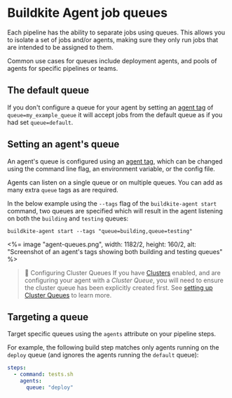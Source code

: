 # Buildkite Agent job queues

Each pipeline has the ability to separate jobs using queues. This allows you to isolate a set of jobs and/or agents, making sure they only run jobs that are intended to be assigned to them.

Common use cases for queues include deployment agents, and pools of agents for specific pipelines or teams.


## The default queue

If you don't configure a queue for your agent by setting an [agent tag](/docs/agent/v3/cli-start#setting-tags) of `queue=my_example_queue` it will accept jobs from the default queue as if you had set `queue=default`.

## Setting an agent's queue

An agent's queue is configured using an [agent tag](/docs/agent/v3/cli-start#setting-tags), which can be changed using the command line flag, an environment variable, or the config file.

Agents can listen on a single queue or on multiple queues. You can add as many extra `queue` tags as are required.

In the below example using the `--tags` flag of the `buildkite-agent start` command, two queues are specified which will result in the agent listening on both the `building` and `testing` queues:

```
buildkite-agent start --tags "queue=building,queue=testing"
```

<%= image "agent-queues.png", width: 1182/2, height: 160/2, alt: "Screenshot of an agent's tags showing both building and testing queues" %>

>🚧 Configuring Cluster Queues
>If you have [Clusters](/docs/agent/clusters) enabled, and are configuring your agent with a _Cluster Queue_, you will need to ensure the cluster queue has been explicitly created first. See [setting up Cluster Queues](/docs/agent/clusters#set-up-a-cluster-set-up-queues) to learn more.

## Targeting a queue

Target specific queues using the `agents` attribute on your pipeline steps.

For example, the following build step matches only agents running on the `deploy` queue (and ignores the agents running the `default` queue):

```yaml
steps:
  - command: tests.sh
    agents:
      queue: "deploy"
```
